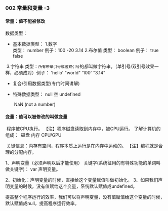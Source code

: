 ### 002 常量和变量     -3

#### 常量：值不能被修改

数据类型：

* 基本数据类型：
     1.数字  
       类型： number
       例子：100 -20 3.14
     2.布尔值
       类型： boolean
       例子： true false

​	  3.字符串
​       类型：`所有带单引号或者双引号`的都叫做字符串。（单引号/双引号效果一样，必须成对）
​       例子： 'hello' "world"  '100' "3.14"      

* 复合/引用数据类型(专门时间讲解)

* 特殊数据类型：
      null  空
      undefined 

  ​	NaN (not a number)



#### 变量：值可以被修改的叫做变量

​	程序被CPU执行。
   【注】程序磁盘读取到内存中，被CPU运行。
​    了解计算机的组成：
​    磁盘   内存     CPU/GPU

​	关键信息：内存有空间，程序本质上运行是在内存中运动的。
​    【注】编程就是合理的分配内存。

1、声明变量（必须声明以后才能使用）
      关键字(系统征用的有特殊功能的单词叫做关键字)： var 声明变量。

2、初始化：声明变量的时候，直接给这个变量赋值叫做初始化。
3、如果我们声明变量的时候，没有值赋给这个变量，系统默认赋值成undefined。

提高整个程序运行的效率，我们可以将声明变量，没有值赋值给这个变量的时候，默认赋值成null，提高程序运行效率。
